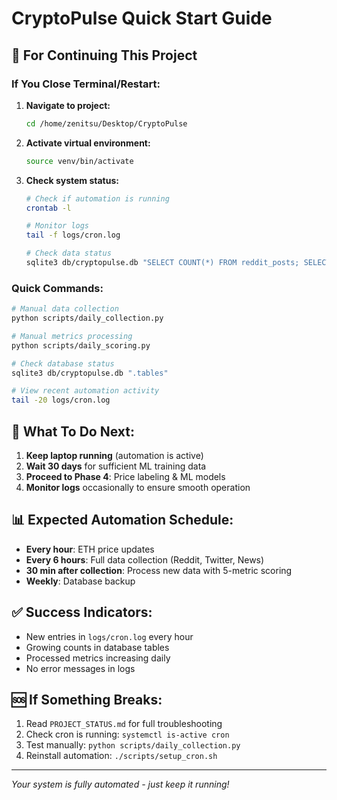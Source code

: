 # CryptoPulse Quick Start Guide

## 🚀 For Continuing This Project

### If You Close Terminal/Restart:

1. **Navigate to project:**
   ```bash
   cd /home/zenitsu/Desktop/CryptoPulse
   ```

2. **Activate virtual environment:**
   ```bash
   source venv/bin/activate
   ```

3. **Check system status:**
   ```bash
   # Check if automation is running
   crontab -l
   
   # Monitor logs
   tail -f logs/cron.log
   
   # Check data status
   sqlite3 db/cryptopulse.db "SELECT COUNT(*) FROM reddit_posts; SELECT COUNT(*) FROM text_metrics;"
   ```

### Quick Commands:

```bash
# Manual data collection
python scripts/daily_collection.py

# Manual metrics processing  
python scripts/daily_scoring.py

# Check database status
sqlite3 db/cryptopulse.db ".tables"

# View recent automation activity
tail -20 logs/cron.log
```

## 🎯 What To Do Next:

1. **Keep laptop running** (automation is active)
2. **Wait 30 days** for sufficient ML training data
3. **Proceed to Phase 4**: Price labeling & ML models
4. **Monitor logs** occasionally to ensure smooth operation

## 📊 Expected Automation Schedule:

- **Every hour**: ETH price updates
- **Every 6 hours**: Full data collection (Reddit, Twitter, News)
- **30 min after collection**: Process new data with 5-metric scoring
- **Weekly**: Database backup

## ✅ Success Indicators:

- New entries in `logs/cron.log` every hour
- Growing counts in database tables
- Processed metrics increasing daily
- No error messages in logs

## 🆘 If Something Breaks:

1. Read `PROJECT_STATUS.md` for full troubleshooting
2. Check cron is running: `systemctl is-active cron`
3. Test manually: `python scripts/daily_collection.py`
4. Reinstall automation: `./scripts/setup_cron.sh`

---
*Your system is fully automated - just keep it running!*